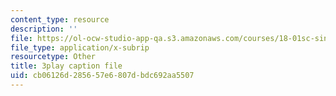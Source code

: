 ```yaml
---
content_type: resource
description: ''
file: https://ol-ocw-studio-app-qa.s3.amazonaws.com/courses/18-01sc-single-variable-calculus-fall-2010/cb06126d285657e6807dbdc692aa5507_HgEqXhsIq_g.vtt
file_type: application/x-subrip
resourcetype: Other
title: 3play caption file
uid: cb06126d-2856-57e6-807d-bdc692aa5507
---
```

